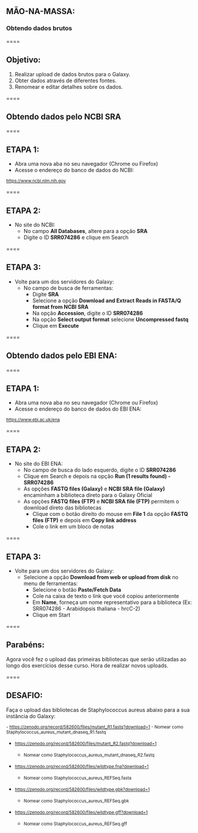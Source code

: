 ## MÃO-NA-MASSA:

### Obtendo dados brutos

====

## Objetivo:

1. Realizar upload de dados brutos para o Galaxy. 
2. Obter dados através de diferentes fontes. 
3. Renomear e editar detalhes sobre os dados.

====

## Obtendo dados pelo NCBI SRA

====

## ETAPA 1:

- Abra uma nova aba no seu navegador (Chrome ou Firefox)
- Acesse o endereço do banco de dados do NCBI:

<small> https://www.ncbi.nlm.nih.gov </small>

====

## ETAPA 2:

- No site do NCBI:
  - No campo **All Databases**, altere para a opção **SRA**
  - Digite o ID **SRR074286** e clique em Search
  
====

## ETAPA 3:

- Volte para um dos servidores do Galaxy:
  - No campo de busca de ferramentas:
    - Digite **SRA**
    - Selecione a opção **Download and Extract Reads in FASTA/Q format from NCBI SRA**
    - Na opção **Accession**, digite o ID **SRR074286**
    - Na opção **Select output format** selecione **Uncompressed fastq**
    - Clique em **Execute**

====

## Obtendo dados pelo EBI ENA:

====

## ETAPA 1:

- Abra uma nova aba no seu navegador (Chrome ou Firefox)
- Acesse o endereço do banco de dados do EBI ENA:

<small> https://www.ebi.ac.uk/ena </small>

====

## ETAPA 2:

- No site do EBI ENA:
  - No campo de busca do lado esquerdo, digite o ID **SRR074286**
  - Clique em Search e depois na opção **Run (1 results found) - SRR074286**
  - As opções **FASTQ files (Galaxy)** e **NCBI SRA file (Galaxy)** encaminham a biblioteca direto para o Galaxy Oficial
  - As opções **FASTQ files (FTP)** e **NCBI SRA file (FTP)** permitem o download direto das bibliotecas
    - Clique com o botão direito do mouse em **File 1** da opção **FASTQ files (FTP)** e depois em **Copy link address**
    - Cole o link em um bloco de notas
  
====

## ETAPA 3:

- Volte para um dos servidores do Galaxy:
  - Selecione a opção **Download from web or upload from disk** no menu de ferramentas:
    - Selecione o botão **Paste/Fetch Data**
    - Cole na caixa de texto o link que você copiou anteriormente
    - Em **Name**, forneça um nome representativo para a biblioteca (Ex: SRR074286 - Arabidopsis thaliana - hrcC-2)
    - Clique em Start
    
====

## Parabéns:

Agora você fez o upload das primeiras bibliotecas que serão utilizadas ao longo dos exercícios desse curso. Hora de realizar novos uploads.

====

## DESAFIO:

Faça o upload das bibliotecas de Staphylococcus aureus abaixo para a sua instância do Galaxy:

<small> - https://zenodo.org/record/582600/files/mutant_R1.fastq?download=1 </small>
<small>   - Nomear como Staphylococcus_aureus_mutant_dnaseq_R1.fastq </small>

- <small> https://zenodo.org/record/582600/files/mutant_R2.fastq?download=1 </small>
  - <small> Nomear como Staphylococcus_aureus_mutant_dnaseq_R2.fastq </small>

- <small> https://zenodo.org/record/582600/files/wildtype.fna?download=1 </small>
  - <small> Nomear como Staphylococcus_aureus_REFSeq.fasta </small>

- <small> https://zenodo.org/record/582600/files/wildtype.gbk?download=1 </small>
  - <small> Nomear como Staphylococcus_aureus_REFSeq.gbk </small>

- <small> https://zenodo.org/record/582600/files/wildtype.gff?download=1 </small>
  - <small> Nomear como Staphylococcus_aureus_REFSeq.gff </small>


